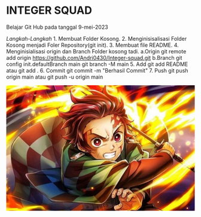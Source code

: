 # INTEGER SQUAD
Belajar Git Hub  pada tanggal 9-mei-2023

*Langkah-Langkah*
    1. Membuat Folder Kosong.
    2. Menginisisalisasi Folder Kosong menjadi Foler Repository(git init).
    3. Membuat file README.
    4. Menginisialisasi origin dan Branch Folder kosong tadi.
        a.Origin
            git remote add origin https://github.com/Andri0430/Integer-squad.git
        b.Branch
            git config init.defaultBranch main
            git branch -M main
    5. Add
        git add README atau git add .
    6. Commit
        git commit -m "Berhasil Commit"
    7. Push
        git push origin main atau git push -u origin main

![Tanjirou](tanjirou.jpg)